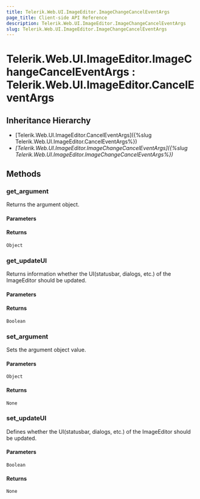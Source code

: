 ```yaml
---
title: Telerik.Web.UI.ImageEditor.ImageChangeCancelEventArgs
page_title: Client-side API Reference
description: Telerik.Web.UI.ImageEditor.ImageChangeCancelEventArgs
slug: Telerik.Web.UI.ImageEditor.ImageChangeCancelEventArgs
---
```


# Telerik.Web.UI.ImageEditor.ImageChangeCancelEventArgs : Telerik.Web.UI.ImageEditor.CancelEventArgs 

## Inheritance Hierarchy

* [Telerik.Web.UI.ImageEditor.CancelEventArgs]({%slug Telerik.Web.UI.ImageEditor.CancelEventArgs%})
* *[Telerik.Web.UI.ImageEditor.ImageChangeCancelEventArgs]({%slug Telerik.Web.UI.ImageEditor.ImageChangeCancelEventArgs%})*


## Methods

###  get_argument

Returns the argument object.

#### Parameters

#### Returns

`Object`

### get_updateUI

Returns information whether the UI(statusbar, dialogs, etc.) of the ImageEditor should be updated.

#### Parameters

#### Returns

`Boolean`

### set_argument

Sets the argument object value.

#### Parameters

`Object`

#### Returns

`None`

### set_updateUI

Defines whether the UI(statusbar, dialogs, etc.) of the ImageEditor should be updated.

#### Parameters

`Boolean`

#### Returns

`None`

